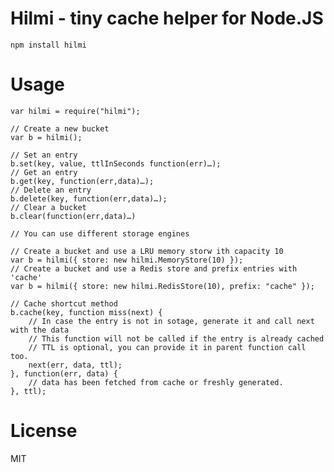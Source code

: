 # Hilmi - tiny cache helper for Node.JS

	npm install hilmi
	
# Usage
	var hilmi = require("hilmi");
	
	// Create a new bucket
	var b = hilmi();
	
	// Set an entry
	b.set(key, value, ttlInSeconds function(err)…);
	// Get an entry
	b.get(key, function(err,data)…);
	// Delete an entry
	b.delete(key, function(err,data)…);
	// Clear a bucket
	b.clear(function(err,data)…)
	
	// You can use different storage engines
	
	// Create a bucket and use a LRU memory storw ith capacity 10
	var b = hilmi({ store: new hilmi.MemoryStore(10) });
	// Create a bucket and use a Redis store and prefix entries with 'cache'
	var b = hilmi({ store: new hilmi.RedisStore(10), prefix: "cache" });	

	// Cache shortcut method
	b.cache(key, function miss(next) {
		// In case the entry is not in sotage, generate it and call next with the data
		// This function will not be called if the entry is already cached
		// TTL is optional, you can provide it in parent function call too.
		next(err, data, ttl);
	}, function(err, data) {
		// data has been fetched from cache or freshly generated.
	}, ttl);
# License
MIT